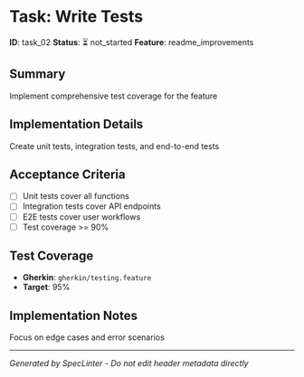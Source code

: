 # Task: Write Tests

**ID**: task_02
**Status**: ⏳ not_started
**Feature**: readme_improvements

## Summary
Implement comprehensive test coverage for the feature

## Implementation Details
Create unit tests, integration tests, and end-to-end tests


## Acceptance Criteria
- [ ] Unit tests cover all functions
- [ ] Integration tests cover API endpoints
- [ ] E2E tests cover user workflows
- [ ] Test coverage &gt;&#x3D; 90%

## Test Coverage
- **Gherkin**: `gherkin/testing.feature`
- **Target**: 95%

## Implementation Notes
Focus on edge cases and error scenarios

---
*Generated by SpecLinter - Do not edit header metadata directly*